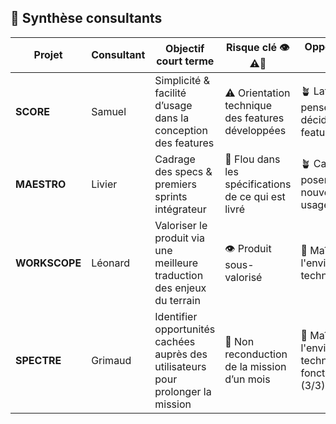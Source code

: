 ## 🧭 Synthèse consultants

| Projet         | Consultant | Objectif court terme                                                                 | Risque clé 👁️⚠️🚨                                | Opportunité 🌱🪴🌳                                      |
|----------------|------------|---------------------------------------------------------------------------------------|---------------------------------------------------|----------------------------------------------------|
| **SCORE**      | Samuel     | Simplicité & facilité d’usage dans la conception des features                         | ⚠️ Orientation technique des features développées | 🪴 Latitude pour penser et décider des features      |
| **MAESTRO**    | Livier     | Cadrage des specs & premiers sprints intégrateur                                      | 🚨 Flou dans les spécifications de ce qui est livré | 🪴 Capacité à poser de nouveaux usages (2/3)         |
| **WORKSCOPE**  | Léonard    | Valoriser le produit via une meilleure traduction des enjeux du terrain            | 👁️ Produit sous-valorisé                     | 🌳 Maîtrise de l'environnement technique (3/3)       |
| **SPECTRE**    | Grimaud    | Identifier opportunités cachées auprès des utilisateurs pour prolonger la mission     | 🚨 Non reconduction de la mission d’un mois  | 🌳 Maîtrise de l'environnement technique & fonctionnel (3/3) |
